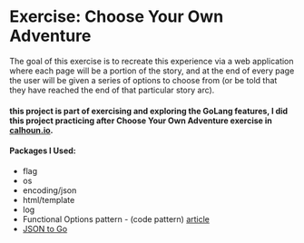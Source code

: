 # Exercise: Choose Your Own Adventure

The goal of this exercise is to recreate this experience via a web application where each page will be a portion of the story, and at the end of every page the user will be given a series of options to choose from (or be told that they have reached the end of that particular story arc).


#### this project is part of exercising and exploring the GoLang features, I did this project practicing after Choose Your Own Adventure exercise in [calhoun.io](https://www.calhoun.io/).

#### Packages I Used:
- flag
- os
- encoding/json
- html/template
- log
- Functional Options pattern - (code pattern) [article](https://dave.cheney.net/2014/10/17/functional-options-for-friendly-apis)
- [JSON to Go](https://mholt.github.io/json-to-go/)
